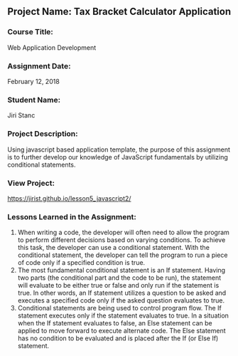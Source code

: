 ## Project Name:  Tax Bracket Calculator Application

### Course Title:
Web Application Development

### Assignment Date:  
February 12, 2018

### Student Name:  
Jiri Stanc

### Project Description:
Using javascript based application template, the purpose of this assignment is to further develop our knowledge of JavaScript fundamentals by utilizing conditional statements.

### View Project:
https://jirist.github.io/lesson5_javascript2/

### Lessons Learned in the Assignment:
1. When writing a code, the developer will often need to allow the program to perform different decisions based on varying conditions. To achieve this task, the developer can use a conditional statement. With the conditional statement, the developer can tell the program to run a piece of code only if a specified condition is true.
2. The most fundamental conditional statement is an If statement. Having two parts (the conditional part and the code to be run), the statement will evaluate to be either true or false and only run if the statement is true. In other words, an If statement utilizes a question to be asked and executes a specified code only if the asked question evaluates to true.
3. Conditional statements are being used to control program flow. The If statement executes only if the statement evaluates to true. In a situation when the If statement evaluates to false, an Else statement can be applied to move forward to execute alternate code. The Else statement has no condition to be evaluated and is placed after the If (or Else If) statement.


